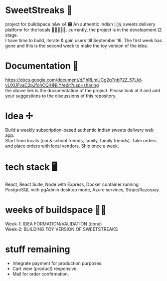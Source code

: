 # SweetStreaks 🍯
project for buildspace n&w s4 🅾️
An authentic Indian 🇮🇳 sweets delivery platform for the locals 🧔🏿‍♂️👵🏿. currently, the project is in the development ⚁ stage. <br/>
I have time to build, iterate & gain users till September 16. The first week has gone and this is the second week to make the toy version of the idea.

# Documentation 📃
https://docs.google.com/document/d/1hRLmUCg2qTnbP2Z_57LId-vUXUFvaC2pJfohCQlHNLY/edit?usp=sharing <br/>
the above link is the documentation of the project. Please look at it and add your suggestions to the discussions of this repository.<br/>

# Idea ✢
Build a weekly subscription-based authentic Indian sweets delivery web app. <br/>
Start from locals (uni & school friends, family, family friends). Take orders and place orders with local vendors. Ship once a week. 

# tech stack 🖥
React, React Suite, Node with Express, Docker container running PostgreSQL with pgAdmin desktop mode, Azure services, Stripe/Razorpay.

# weeks of buildspace 🙌🏿
Week-1: IDEA FORMATION/VALIDATION (done) <br/>
Week-2: BUILDING TOY VERSION OF SWEETSTREAKS

# stuff remaining
- Integrate payment for production purposes. <br/>
- Cart view (product) responsive. <br/>
- Mail for order confirmation.
